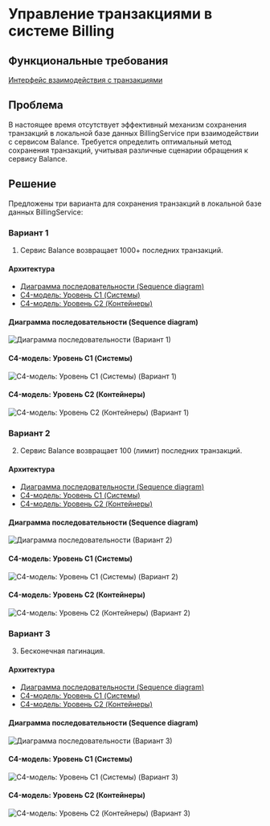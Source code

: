 # Управление транзакциями в системе Billing

## Функциональные требования

[Интерфейс взаимодействия с транзакциями](https://example.com/issue/5678)

## Проблема
В настоящее время отсутствует эффективный механизм сохранения транзакций в локальной базе данных BillingService при взаимодействии с сервисом Balance. Требуется определить оптимальный метод сохранения транзакций, учитывая различные сценарии обращения к сервису Balance.

## Решение
Предложены три варианта для сохранения транзакций в локальной базе данных BillingService:

### Вариант 1
1. Сервис Balance возвращает 1000+ последних транзакций.

#### Архитектура
* [Диаграмма последовательности (Sequence diagram)](#диаграмма-последовательности-вариант-1)
* [C4-модель: Уровень C1 (Системы)](#c4-модель-уровень-c1-системы-вариант-1)
* [C4-модель: Уровень C2 (Контейнеры)](#c4-модель-уровень-c2-контейнеры-вариант-1)

#### Диаграмма последовательности (Sequence diagram)
![Диаграмма последовательности (Вариант 1)](./img/v1.png)

#### C4-модель: Уровень C1 (Системы)
![C4-модель: Уровень C1 (Системы) (Вариант 1)](./img/Context1.png)

#### C4-модель: Уровень C2 (Контейнеры)
![C4-модель: Уровень C2 (Контейнеры) (Вариант 1)](./img/Containers1.png)

### Вариант 2
2. Сервис Balance возвращает 100 (лимит) последних транзакций.

#### Архитектура
* [Диаграмма последовательности (Sequence diagram)](#диаграмма-последовательности-вариант-2)
* [C4-модель: Уровень C1 (Системы)](#c4-модель-уровень-c1-системы-вариант-2)
* [C4-модель: Уровень C2 (Контейнеры)](#c4-модель-уровень-c2-контейнеры-вариант-2)

#### Диаграмма последовательности (Sequence diagram)
![Диаграмма последовательности (Вариант 2)](./img/v2.png)

#### C4-модель: Уровень C1 (Системы)
![C4-модель: Уровень C1 (Системы) (Вариант 2)](./img/Context2.png)

#### C4-модель: Уровень C2 (Контейнеры)
![C4-модель: Уровень C2 (Контейнеры) (Вариант 2)](./img/Containers2.png)

### Вариант 3
3. Бесконечная пагинация.

#### Архитектура
* [Диаграмма последовательности (Sequence diagram)](#диаграмма-последовательности-вариант-3)
* [C4-модель: Уровень C1 (Системы)](#c4-модель-уровень-c1-системы-вариант-3)
* [C4-модель: Уровень C2 (Контейнеры)](#c4-модель-уровень-c2-контейнеры-вариант-3)

#### Диаграмма последовательности (Sequence diagram)
![Диаграмма последовательности (Вариант 3)](./img/v3.png)

#### C4-модель: Уровень C1 (Системы)
![C4-модель: Уровень C1 (Системы) (Вариант 3)](./img/Context3.png)

#### C4-модель: Уровень C2 (Контейнеры)
![C4-модель: Уровень C2 (Контейнеры) (Вариант 3)](./img/Containers3.png)
